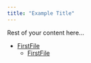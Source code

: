 ```yaml
---
title: "Example Title"
---
```


Rest of your content here...

- [FirstFile](HelloOrcs/test.md)
	- [FirstFile](HelloOrcs/test.md)